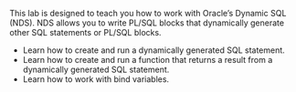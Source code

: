 This lab is designed to teach you how to work with Oracle’s Dynamic SQL (NDS). NDS allows you to write PL/SQL blocks that dynamically generate other SQL statements or PL/SQL blocks.
<ul>
  <li>Learn how to create and run a dynamically generated SQL statement.</li>
  <li>Learn how to create and run a function that returns a result from a dynamically generated SQL statement.</li>
  <li>Learn how to work with bind variables.</li>
</ul>
